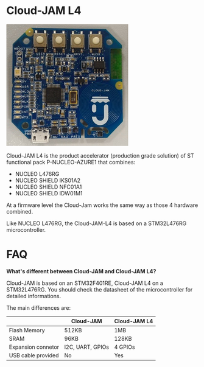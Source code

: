 # Cloud-JAM L4

![](https://raw.githubusercontent.com/rushup/Cloud-JAM-L4/master/JAM-L4-TOP.jpg)

Cloud-JAM L4 is the product accelerator (production grade solution) of ST functional pack P-NUCLEO-AZURE1 that combines:

-  NUCLEO L476RG
-  NUCLEO SHIELD IKS01A2
-  NUCLEO SHIELD NFC01A1
-  NUCLEO SHIELD IDW01M1

At a firmware level the Cloud-Jam works the same way as those 4 hardware combined.

Like NUCLEO L476RG, the Cloud-JAM-L4 is based on a STM32L476RG microcontroller.


# FAQ

**What's different between Cloud-JAM and Cloud-JAM L4?**

Cloud-JAM is based on an STM32F401RE, Cloud-JAM L4 on a STM32L476RG. You should check the datasheet of the microcontroller for detailed informations.

The main differences are:

|          | Cloud-JAM | Cloud-JAM L4|
|---------|-------------|-----------|
|Flash Memory| 512KB | 1MB|
|SRAM| 96KB | 128KB|
|Expansion connetor| I2C, UART, GPIOs | 4 GPIOs|
|USB cable provided| No | Yes |


